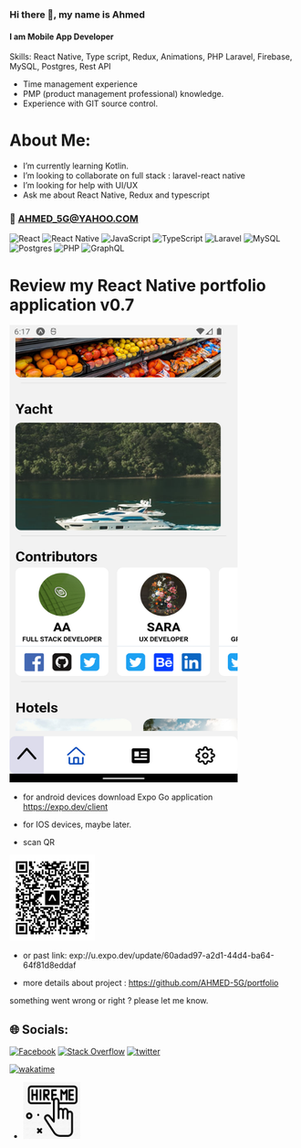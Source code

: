 ### Hi there 👋, my name is Ahmed

#### I am Mobile App Developer

Skills: React Native, Type script, Redux, Animations, PHP Laravel, Firebase, MySQL, Postgres, Rest API

- Time management experience
- PMP (product management professional) knowledge.
- Experience with GIT source control.

# About Me:

- I’m currently learning Kotlin.<br>
- I’m looking to collaborate on full stack : laravel-react native<br>
- I’m looking for help with UI/UX<br>
- Ask me about React Native, Redux and typescript<br>

### 📧 AHMED_5G@YAHOO.COM

![React](https://img.shields.io/badge/react-%2320232a.svg?style=for-the-badge&logo=react&logoColor=%2361DAFB) ![React Native](https://img.shields.io/badge/react_native-%2320232a.svg?style=for-the-badge&logo=react&logoColor=%2361DAFB) ![JavaScript](https://img.shields.io/badge/javascript-%23323330.svg?style=for-the-badge&logo=javascript&logoColor=%23F7DF1E) ![TypeScript](https://img.shields.io/badge/typescript-%23007ACC.svg?style=for-the-badge&logo=typescript&logoColor=white) ![Laravel](https://img.shields.io/badge/laravel-%23FF2D20.svg?style=for-the-badge&logo=laravel&logoColor=white) ![MySQL](https://img.shields.io/badge/mysql-%2300f.svg?style=for-the-badge&logo=mysql&logoColor=white) ![Postgres](https://img.shields.io/badge/postgres-%23316192.svg?style=for-the-badge&logo=postgresql&logoColor=white) ![PHP](https://img.shields.io/badge/php-%23777BB4.svg?style=for-the-badge&logo=php&logoColor=white)
![GraphQL](https://img.shields.io/badge/-firebase-ffa611?style=for-the-badge&logo=firebase&logoColor=white)

# Review my React Native portfolio application v0.7

<img
     width=400 height= 800
      src="./images/sh.png">
</a>

- for android devices download Expo Go application https://expo.dev/client

- for IOS devices, maybe later.

- scan QR

<img
     width=150 height= 150
      src="./images/eas-update.svg">
</a>

- or past link:
  exp://u.expo.dev/update/60adad97-a2d1-44d4-ba64-64f81d8eddaf

- more details about project :
  https://github.com/AHMED-5G/portfolio

something went wrong or right ? please let me know.

## 🌐 Socials:

[![Facebook](https://img.shields.io/badge/Facebook-%231877F2.svg?logo=Facebook&logoColor=white)](https://www.facebook.com/people/Ahmed-Ali/100086148849098/)
[![Stack Overflow](https://img.shields.io/badge/-Stackoverflow-FE7A16?logo=stack-overflow&logoColor=white)](https://stackoverflow.com/users/14738120/ahmed5g)
[![twitter](https://img.shields.io/badge/-twitter-1DA1F2?logo=twitter&logoColor=white)](https://twitter.com/AD_5G)

[![wakatime](https://wakatime.com/badge/user/2b8d577c-8421-4136-96aa-e15e59c6a7d8.svg)](https://wakatime.com/@2b8d577c-8421-4136-96aa-e15e59c6a7d8)

- <a href="https://bento.me/ahmed5g">
     <img
     width=100 height= 100
      src="./images/hire2.png">
  </a>
